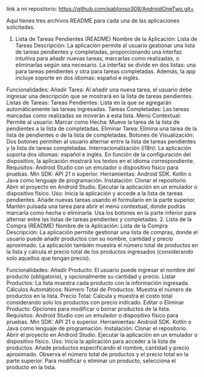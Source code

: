 link a mi repositorio: https://github.com/pablonso308/AndroidOneTwo.git+


Aquí tienes tres archivos README para cada una de las aplicaciones solicitadas.

1. Lista de Tareas Pendientes (README)
Nombre de la Aplicación: Lista de Tareas
Descripción:
La aplicación permite al usuario gestionar una lista de tareas pendientes y completadas, proporcionando una interfaz intuitiva para añadir nuevas tareas, marcarlas como realizadas, o eliminarlas según sea necesario. La interfaz se divide en dos listas: una para tareas pendientes y otra para tareas completadas. Además, la app incluye soporte en dos idiomas: español e inglés.

Funcionalidades:
Añadir Tarea: Al añadir una nueva tarea, el usuario debe ingresar una descripción que se mostrará en la lista de tareas pendientes.
Listas de Tareas:
Tareas Pendientes: Lista en la que se agregarán automáticamente las tareas ingresadas.
Tareas Completadas: Las tareas marcadas como realizadas se moverán a esta lista.
Menú Contextual: Permite al usuario:
Marcar como Hecha: Mueve la tarea de la lista de pendientes a la lista de completadas.
Eliminar Tarea: Elimina una tarea de la lista de pendientes o de la lista de completadas.
Botones de Visualización: Dos botones permiten al usuario alternar entre la lista de tareas pendientes y la lista de tareas completadas.
Internacionalización (i18n):
La aplicación soporta dos idiomas: español e inglés.
En función de la configuración del dispositivo, la aplicación mostrará los textos en el idioma correspondiente.
Requisitos:
Android Studio con un emulador o dispositivo físico para pruebas.
Min SDK: API 21 o superior.
Herramientas:
Android SDK.
Kotlin o Java como lenguaje de programación.
Instalación:
Clonar el repositorio.
Abrir el proyecto en Android Studio.
Ejecutar la aplicación en un emulador o dispositivo físico.
Uso:
Inicia la aplicación y accede a la lista de tareas pendientes.
Añade nuevas tareas usando el formulario en la parte superior.
Mantén pulsada una tarea para abrir el menú contextual, donde podrás marcarla como hecha o eliminarla.
Usa los botones en la parte inferior para alternar entre las listas de tareas pendientes y completadas.
2. Lista de la Compra (README)
Nombre de la Aplicación: Lista de la Compra
Descripción:
La aplicación permite gestionar una lista de compras, donde el usuario puede añadir productos con su nombre, cantidad y precio aproximado. La aplicación también muestra el número total de productos en la lista y calcula el precio total de los productos ingresados (considerando solo aquellos que tengan precio).

Funcionalidades:
Añadir Producto: El usuario puede ingresar el nombre del producto (obligatorio), y opcionalmente su cantidad y precio.
Listar Productos: La lista muestra cada producto con la información ingresada.
Cálculos Automáticos:
Número Total de Productos: Muestra el número de productos en la lista.
Precio Total: Calcula y muestra el costo total considerando solo los productos con precio indicado.
Editar o Eliminar Producto: Opciones para modificar o borrar productos de la lista.
Requisitos:
Android Studio con un emulador o dispositivo físico para pruebas.
Min SDK: API 21 o superior.
Herramientas:
Android SDK.
Kotlin o Java como lenguaje de programación.
Instalación:
Clonar el repositorio.
Abrir el proyecto en Android Studio.
Ejecutar la aplicación en un emulador o dispositivo físico.
Uso:
Inicia la aplicación para acceder a la lista de productos.
Añade productos especificando el nombre, cantidad y precio aproximado.
Observa el número total de productos y el precio total en la parte superior.
Para modificar o eliminar un producto, selecciona el producto en la lista.
